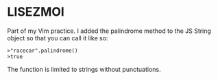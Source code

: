 # LISEZMOI

Part of my Vim practice. I added the palindrome method to the JS String object so that you can call it like so:

```
>"racecar".palindrome()
>true
```

The function is limited to strings without punctuations.
